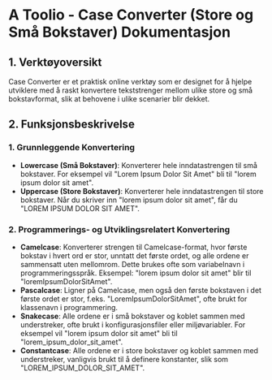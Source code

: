 # A Toolio - Case Converter (Store og Små Bokstaver) Dokumentasjon

## 1. Verktøyoversikt

Case Converter er et praktisk online verktøy som er designet for å hjelpe utviklere med å raskt konvertere tekststrenger mellom ulike store og små bokstavformat, slik at behovene i ulike scenarier blir dekket.

## 2. Funksjonsbeskrivelse

### 1. **Grunnleggende Konvertering**
   * **Lowercase (Små Bokstaver)**: Konverterer hele inndatastrengen til små bokstaver. For eksempel vil "Lorem Ipsum Dolor Sit Amet" bli til "lorem ipsum dolor sit amet".
   * **Uppercase (Store Bokstaver)**: Konverterer hele inndatastrengen til store bokstaver. Når du skriver inn "lorem ipsum dolor sit amet", får du "LOREM IPSUM DOLOR SIT AMET".

### 2. **Programmerings- og Utviklingsrelatert Konvertering**
   * **Camelcase**: Konverterer strengen til Camelcase-format, hvor første bokstav i hvert ord er stor, unntatt det første ordet, og alle ordene er sammensatt uten mellomrom. Dette brukes ofte som variabelnavn i programmeringsspråk. Eksempel: "lorem ipsum dolor sit amet" blir til "loremIpsumDolorSitAmet".
   * **Pascalcase**: Ligner på Camelcase, men også den første bokstaven i det første ordet er stor, f.eks. "LoremIpsumDolorSitAmet", ofte brukt for klassenavn i programmering.
   * **Snakecase**: Alle ordene er i små bokstaver og koblet sammen med understreker, ofte brukt i konfigurasjonsfiler eller miljøvariabler. For eksempel vil "lorem ipsum dolor sit amet" bli til "lorem_ipsum_dolor_sit_amet".
   * **Constantcase**: Alle ordene er i store bokstaver og koblet sammen med understreker, vanligvis brukt til å definere konstanter, slik som "LOREM_IPSUM_DOLOR_SIT_AMET".